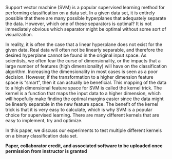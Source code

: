 Support vector machine (SVM) is a popular supervised learning method for performing classification on a data set. In a given data set, it is entirely possible that there are many possible hyperplanes that adequately separate the data. However, which one of these separators is optimal? It is not immediately obvious which separator might be optimal without some sort of visualization.

In reality, it is often the case that a linear hyperplane does not exist for the given data. Real data will often not be linearly separable, and therefore the desired hyperplane cannot be found in the original input space. As scientists, we often fear the curse of dimensionality, or the impacts that a large number of features (high dimensionality) will have on the classification algorithm. Increasing the dimensionality in most cases is seen as a poor decision. However, if the transformation to a higher dimension feature space is “smart”, then it can actually be beneficial. This mapping of the data to a high dimensional feature space for SVM is called the kernel trick. The kernel is a function that maps the input data to a higher dimension, which will hopefully make finding the optimal margins easier since the data might be linearly separable in the new feature space. The benefit of the kernel trick is that it is very easy to calculate, which is why SVM is a popular choice for supervised learning. There are many different kernels that are easy to implement, try and optimize.

In this paper, we discuss our experiments to test multiple different kernels on a binary classification data set.

**Paper, collaborator credit, and associated software to be uploaded once permission from instructor is granted**
